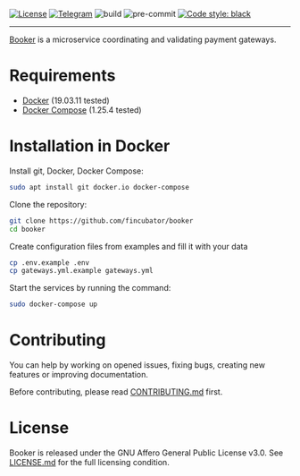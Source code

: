 [![License]][LICENSE.md]
[![Telegram]][Teletram join]
![build](https://github.com/fincubator/booker/workflows/build/badge.svg)
![pre-commit](https://github.com/fincubator/booker/workflows/pre-commit/badge.svg)
[![Code style: black]][black code style]

--------------------------------------------------------------------------------

[Booker][Teletram join] is a microservice coordinating and validating payment
gateways.

# Requirements
* [Docker] (19.03.11 tested)
* [Docker Compose] (1.25.4 tested)

# Installation in Docker
Install git, Docker, Docker Compose:
```bash
sudo apt install git docker.io docker-compose
```
Clone the repository:
```bash
git clone https://github.com/fincubator/booker
cd booker
```
Create configuration files from examples and fill it with your data
```bash
cp .env.example .env
cp gateways.yml.example gateways.yml
```

Start the services by running the command:
```bash
sudo docker-compose up
```

# Contributing
You can help by working on opened issues, fixing bugs, creating new features or
improving documentation.

Before contributing, please read [CONTRIBUTING.md] first.

# License
Booker is released under the GNU Affero General Public License v3.0. See
[LICENSE.md] for the full licensing condition.

[License]: https://img.shields.io/github/license/fincubator/payment-gateway
[LICENSE.md]: LICENSE.md
[CONTRIBUTING.md]: CONTRIBUTING.md
[Telegram]: https://img.shields.io/badge/Telegram-fincubator-blue?logo=telegram
[Teletram join]: https://t.me/fincubator
[Code style: black]: https://img.shields.io/badge/code%20style-black-000000.svg
[black code style]: https://github.com/psf/black
[Docker]: https://www.docker.com
[Docker Compose]: https://www.docker.com
